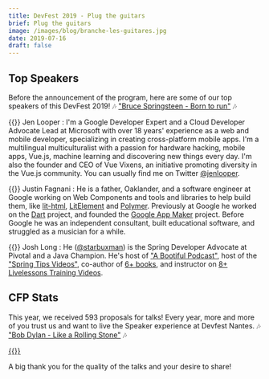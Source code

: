 ```yaml
---
title: DevFest 2019 - Plug the guitars
brief: Plug the guitars
image: /images/blog/branche-les-guitares.jpg
date: 2019-07-16
draft: false
---
```


## Top Speakers
Before the announcement of the program, here are some of our top speakers of this DevFest 2019! 🎶 ["Bruce Springsteen - Born to run"](https://www.youtube.com/watch?v=IxuThNgl3YA) 🎶

{{<centered-img src="/images/blog/jen_looper.png" alt="Jen Looper" width="150">}} 
Jen Looper : I'm a Google Developer Expert and a Cloud Developer Advocate Lead at Microsoft with over 18 years' experience as a web and mobile developer, specializing in creating cross-platform mobile apps. I'm a multilingual multiculturalist with a passion for hardware hacking, mobile apps, Vue.js, machine learning and discovering new things every day. I'm also the founder and CEO of Vue Vixens, an initiative promoting diversity in the Vue.js community. You can usually find me on Twitter [@jenlooper](http://twitter.com/jenlooper).

{{<centered-img src="/images/blog/justin_fagnani.png" alt="Justin Fagnani" width="150">}} 
Justin Fagnani : He is a father, Oaklander, and a software engineer at Google working on Web Components and tools and libraries to help build them, like [lit-html](https://lit-html.polymer-project.org/), [LitElement](https://lit-element.polymer-project.org/) and [Polymer](https://www.polymer-project.org/). Previously at Google he worked on the [Dart](https://www.dartlang.org/) project, and founded the [Google App Maker](https://gsuite.google.com/products/app-maker/) project. Before Google he was an independent consultant, built educational software, and struggled as a musician for a while.

{{<centered-img src="/images/blog/josh_long.png" alt="Josh Long" width="150">}} 
Josh Long : He ([@starbuxman](https://twitter.com/starbuxman)) is the Spring Developer Advocate at Pivotal and a Java Champion. He's host of ["A Bootiful Podcast"](https://soundcloud.com/a-bootiful-podcast), host of the ["Spring Tips Videos"](http://bit.ly/spring-tips-playlist), co-author of [6+ books](http://joshlong.com/books.html), and instructor on [8+ Livelessons Training Videos](http://joshlong.com/livelessons.html).

## CFP Stats
This year, we received 593 proposals for talks! Every year, more and more of you trust us and want to live the Speaker experience at Devfest Nantes. 🎶 ["Bob Dylan - Like a Rolling Stone"](https://www.youtube.com/watch?v=IwOfCgkyEj0) 🎶

<a href="https://devfest-cfp-stats.netlify.com/" target="_blank">{{<centered-img src="/images/blog/stats_cfp.png" alt="Stats CFP" width="800">}}</a>

A big thank you for the quality of the talks and your desire to share!
